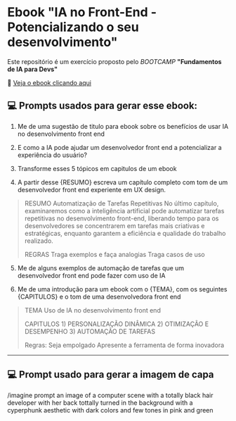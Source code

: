 

# Ebook "IA no Front-End - Potencializando o seu desenvolvimento"

Este repositório é um exercício proposto pelo *BOOTCAMP* **"Fundamentos de IA para Devs"**

🔗 [Veja o ebook clicando aqui](https://github.com/quirinojess/ebook-IA-front-end/blob/main/ebook-ia-front.pdf)



## 💻 Prompts usados para gerar esse ebook:


1) Me de uma sugestão de titulo para ebook sobre os benefícios de usar IA no desenvolvimento front end

2) E como a IA pode ajudar um desenvolvedor front end a potencializar a experiência do usuário?

3) Transforme esses 5 tópicos em capitulos de um ebook

4)  A partir desse {RESUMO} escreva um capítulo completo com tom de um desenvolvedor front end experiente em UX design.

> RESUMO Automatização de Tarefas Repetitivas No último capítulo,
> examinaremos como a inteligência artificial pode automatizar tarefas
> repetitivas no desenvolvimento front-end, liberando tempo para os 
> desenvolvedores se concentrarem em tarefas mais criativas e
> estratégicas,  enquanto garantem a eficiência e qualidade do trabalho
> realizado.
> 
> REGRAS
>  Traga exemplos e faça analogias
> Traga casos de uso


5) Me de alguns exemplos de automação de tarefas que um desenvolvedor front end pode fazer com uso de IA

6) Me de uma introdução para um ebook com o {TEMA}, com os seguintes {CAPITULOS} e o tom de uma desenvolvedora front end

> TEMA Uso de IA no desenvolvimento front end 
> 
> CAPITULOS 1) PERSONALIZAÇÃO DINÂMICA 
> 2) OTIMIZAÇÃO E DESEMPENHO 
> 3) AUTOMAÇÃO DE TAREFAS
>
>Regras:
> Seja empolgado
> Apresente a ferramenta de forma inovadora


____________________________________

## 💻 Prompt usado para gerar a imagem de capa

/imagine prompt an image of a computer scene with a totally black hair developer with her back tottally turned in the background with a cyperphunk aesthetic with dark colors and few tones in pink and green

